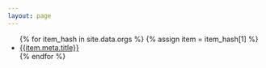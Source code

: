 ```yaml
---
layout: page
---
```


<div>
<ul>
{% for item_hash in site.data.orgs %}
  {% assign item = item_hash[1] %}
  <li>
  <a href="{{item.meta.slug}}">{{item.meta.title}}</a>
  </li>
{% endfor %}
</ul>
</div>